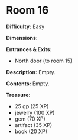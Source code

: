 # Room 16

**Difficulty:** Easy

**Dimensions:** 

**Entrances & Exits:**
- North door (to room 15)

**Description:**
Empty.

**Contents:**
Empty.

**Treasure:**
- 25 gp (25 XP)
- jewelry (100 XP)
- gem (70 XP)
- artifact (35 XP)
- book (20 XP)